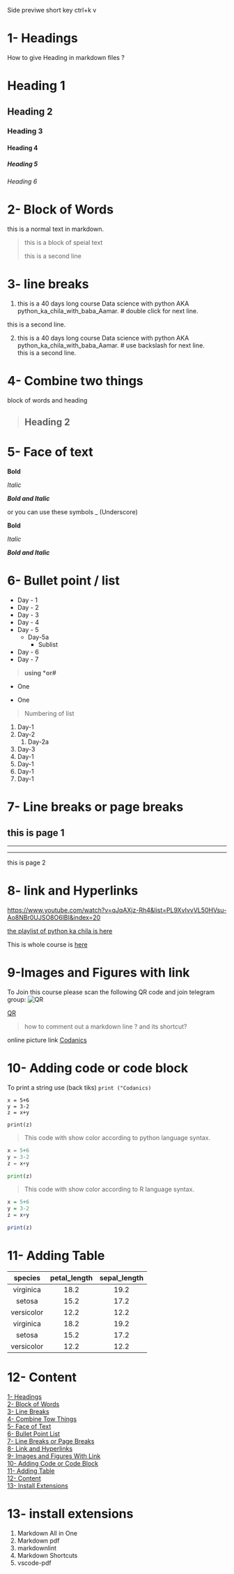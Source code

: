 
Side previwe short key ctrl+k v

# 1- Headings
How to give Heading in markdown files ?
# Heading 1
## Heading 2
### Heading 3
#### Heading 4
##### Heading 5
###### Heading 6


# 2- Block of Words
this is a normal text in markdown.

> this is a block of speial text
>
> this is a second line 

# 3- line breaks
 1. this is a 40 days long course Data science with python AKA
python_ka_chila_with_baba_Aamar. # double click for next line.

this is a second line.

2. this is a 40 days long course Data science with python AKA
python_ka_chila_with_baba_Aamar. # use backslash for next line.\
this is a second line.

 # 4- Combine two things

block of words and heading

> ## Heading 2

# 5- Face of text

**Bold**

*Italic*

***Bold and Italic***

or you can use these symbols
_ (Underscore)

__Bold__

_Italic_

___Bold and Italic___
  


# 6- Bullet point / list

- Day - 1
- Day - 2
- Day - 3
- Day - 4
- Day - 5
    - Day-5a
        - Sublist
- Day - 6
- Day - 7

> __using *or#__
* One
+ One



> Numbering of list
1. Day-1
2. Day-2
    1. Day-2a
3. Day-3
1. Day-1
1. Day-1
1. Day-1
1. Day-1

# 7- Line breaks or page breaks

this is page 1
----
___
***

this is page 2

# 8- link and Hyperlinks
<https://www.youtube.com/watch?v=qJqAXjz-Rh4&list=PL9XvIvvVL50HVsu-Ao8NBr0UJSO8O6lBI&index=20>

[the playlist of python ka chila is here](https://www.youtube.com/watch?v=qJqAXjz-Rh4&list=PL9XvIvvVL50HVsu-Ao8NBr0UJSO8O6lBI&index=20)

[Codanics]:  https://www.youtube.com/watch?v=qJqAXjz-Rh4&list=PL9XvIvvVL50HVsu-Ao8NBr0UJSO8O6lBI&index=20

This is whole course is [here][Codanics]

# 9-Images and Figures with link

To Join this course please scan the following QR code and join telegram group:
![QR](QR.jpg)

[QR](QR.jpg)

> how to comment out a markdown line ? and its shortcut?

[comment]: <> (This is a comment, it will not be included)
[comment]: <> (in  the output file unless you use it in)
[comment]: <> (a reference style link.)

[//]: <> (This is also a comment.)

online picture link
[Codanics](https://encrypted-tbn0.gstatic.com/images?q=tbn:ANd9GcSSaiYx-BKn-IhqXbsLvv3nrAb98vtWx4hdgl3tTnfURFOVNsn8bggNdwogkYFBbQ1_9mg&usqp=CAU)


# 10- Adding code or code block

To print a string use (back tiks) `print ("Codanics)`

[comment]: <> (this block of code)

```
x = 5+6
y = 3-2
z = x+y

print(z)
```
> This code with show color according to python language syntax.
```python
x = 5+6
y = 3-2
z = x+y

print(z)
```
> This code with show color according to R language syntax.
```r
x = 5+6
y = 3-2
z = x+y

print(z)
```

# 11- Adding Table
| species | petal_length | sepal_length |
| :-------: | :-------: | :-------: |
| virginica | 18.2 | 19.2 |
| setosa | 15.2 | 17.2 |
| versicolor | 12.2 | 12.2 |
| virginica | 18.2 | 19.2 |
| setosa | 15.2 | 17.2 |
| versicolor | 12.2 | 12.2 |


# 12- Content

[1- Headings](#1--headings)\
[2- Block of Words](#2--block-of-words)\
[3- Line Breaks](#3--line-breaks)\
[4- Combine Tow Things](#4--combine-two-things)\
[5- Face of Text](#5--face-of-text)\
[6- Bullet Point List](#6--bullet-point--list)\
[7- Line Breaks or Page Breaks](#7--line-breaks-or-page-breaks)\
[8- Link and Hyperlinks](#8--link-and-hyperlinks)\
[9- Images and Figures With Link](#9-images-and-figures-with-link)\
[10- Adding Code or Code Block](#10--adding-code-or-code-block)\
[11- Adding Table](#11--adding-table)\
[12- Content](#12--content)\
[13- Install Extensions](#13--install-extensions)


# 13- install extensions
1. Markdown All in One
2. Markdown pdf
3. markdownlint
4. Markdown Shortcuts
5. vscode-pdf
